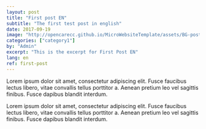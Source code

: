 ```yaml
---
layout: post
title: "First post EN"
subtitle: "The first test post in english"
date: 2017-09-19
image: "http://opencarecc.github.io/MicroWebsiteTemplate/assets/BG-post-img-02.jpg"
categories: ["category1"]
by: "Admin"
excerpt: "This is the excerpt for First Post EN"
lang: en
ref: first-post
---
```


Lorem ipsum dolor sit amet, consectetur adipiscing elit. Fusce faucibus lectus libero, vitae convallis tellus porttitor a. Aenean pretium leo vel sagittis finibus. Fusce dapibus blandit interdum.

Lorem ipsum dolor sit amet, consectetur adipiscing elit. Fusce faucibus lectus libero, vitae convallis tellus porttitor a. Aenean pretium leo vel sagittis finibus. Fusce dapibus blandit interdum.
